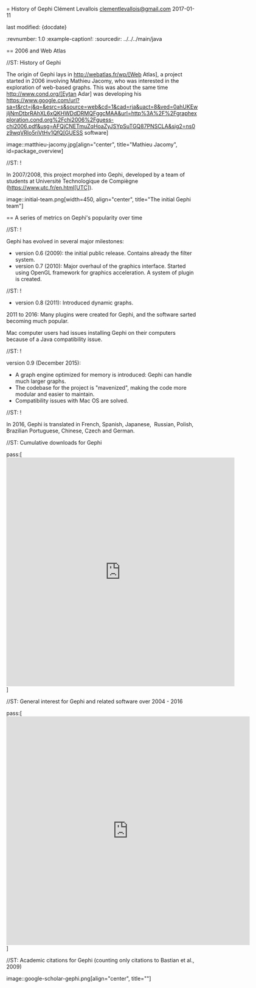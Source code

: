 = History of Gephi
Clément Levallois <clementlevallois@gmail.com>
2017-01-11

last modified: {docdate}

:revnumber: 1.0
:example-caption!:
:sourcedir: ../../../main/java

== 2006 and Web Atlas

//ST: History of Gephi

The origin of Gephi lays in http://webatlas.fr/wp/[Web Atlas], a project started in 2006 involving Mathieu Jacomy, who was interested in the exploration of web-based graphs.
This was about the same time http://www.cond.org/[Eytan Adar] was developing his https://www.google.com/url?sa=t&rct=j&q=&esrc=s&source=web&cd=1&cad=rja&uact=8&ved=0ahUKEwjljNmDtbrRAhXL6xQKHWDdDRMQFggcMAA&url=http%3A%2F%2Fgraphexploration.cond.org%2Fchi2006%2Fguess-chi2006.pdf&usg=AFQjCNETmuZqHoaZyJSYpSuTGQ87PNSCLA&sig2=ns0z9wqVRIo5riVtHv1QfQ[GUESS software]

image::matthieu-jacomy.jpg[align="center", title="Mathieu Jacomy", id=package_overview]

//ST: !

In 2007/2008, this project morphed into Gephi, developed by a team of students at Université Technologique de Compiègne (https://www.utc.fr/en.html[UTC]).

image::initial-team.png[width=450, align="center", title="The initial Gephi team"]

== A series of metrics on Gephi's popularity over time

//ST: !

Gephi has evolved in several major milestones:

- version 0.6 (2009): the initial public release. Contains already the filter system.
- version 0.7 (2010): Major overhaul of the graphics interface. Started using OpenGL framework for graphics acceleration. A system of plugin is created.

//ST: !

- version 0.8 (2011): Introduced dynamic graphs.

2011 to 2016: Many plugins were created for Gephi, and the software sarted becoming much popular.

Mac computer users had issues installing Gephi on their computers because of a Java compatibility issue.

//ST: !

version 0.9 (December 2015):

- A graph engine optimized for memory is introduced: Gephi can handle much larger graphs.
- The codebase for the project is "mavenized", making the code more modular and easier to maintain.
- Compatibility issues with Mac OS are solved.

//ST: !

In 2016, Gephi is translated in French, Spanish, Japanese,  Russian, Polish, Brazilian Portuguese, Chinese, Czech and German.

//ST: Cumulative downloads for Gephi

pass:[<iframe width="600" height="600" align="center" seamless frameborder="0" scrolling="no" src="https://docs.google.com/spreadsheets/d/13mTifgFRpEH0vpXUF2USdy6kTTtPuEq9FgWWXYEPIck/pubchart?oid=657051972&amp;format=interactive"></iframe>]


//ST: General interest for Gephi and related software over 2004 - 2016

pass:[<iframe scrolling="no" style="border:none;" width="640" height="600" src="https://www.google.com/trends/fetchComponent?hl=en-US&q=gephi,vosviewer,nodexl,cytoscape,ucinet%20&cmpt=q&content=1&cid=TIMESERIES_GRAPH_0&export=5&w=640&h=600"></iframe>]


//ST: Academic citations for Gephi (counting only citations to Bastian et al., 2009)

image::google-scholar-gephi.png[align="center", title=""]
